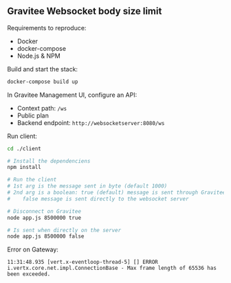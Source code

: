 Gravitee Websocket body size limit
---

Requirements to reproduce:
* Docker
* docker-compose
* Node.js & NPM


Build and start the stack:

```bash
docker-compose build up
```

In Gravitee Management UI, configure an API:
  * Context path: `/ws`
  * Public plan
  * Backend endpoint: `http://websocketserver:8080/ws`

Run client:
```bash
cd ./client

# Install the dependenciens
npm install

# Run the client
# 1st arg is the message sent in byte (default 1000)
# 2nd arg is a boolean: true (default) message is sent through Gravitee,
#    false message is sent directly to the websocket server

# Disconnect on Gravitee
node app.js 8500000 true

# Is sent when directly on the server
node app.js 8500000 false
```

Error on Gateway:
```
11:31:48.935 [vert.x-eventloop-thread-5] [] ERROR i.vertx.core.net.impl.ConnectionBase - Max frame length of 65536 has been exceeded.
```
